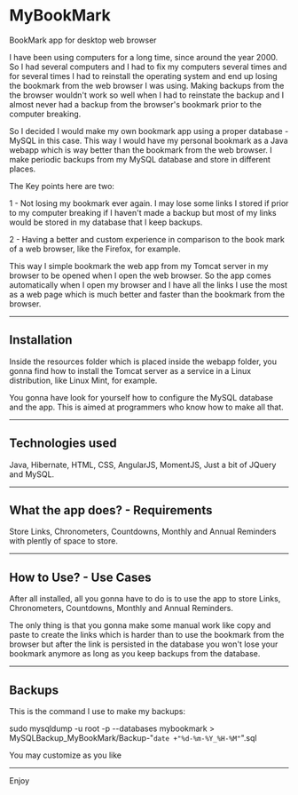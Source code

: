# MyBookMark
BookMark app for desktop web browser

I have been using computers for a long time, since around the year 2000. So I had several computers and I had to fix my computers several times and for several times I had to reinstall the operating system and end up losing the bookmark from the web browser I was using. Making backups from the the browser wouldn't work so well when I had to reinstate the backup and I almost never had a backup from the browser's bookmark prior to the computer breaking.

So I decided I would make my own bookmark app using a proper database - MySQL in this case. This way I would have my personal bookmark as a Java webapp which is way better than the bookmark from the web browser. I make periodic backups from my MySQL database and store in different places.

The Key points here are two:

1 - Not losing my bookmark ever again. I may lose some links I stored if prior to my computer breaking if I haven't made a backup but most of my links would be stored in my database that I keep backups.

2 - Having a better and custom experience in comparison to the book mark of a web browser, like the Firefox, for example.

This way I simple bookmark the web app from my Tomcat server in my browser to be opened when I open the web browser. So the app comes automatically when I open my browser and I have all the links I use the most as a web page which is much better and faster than the bookmark from the browser.

-------------------------------------
Installation
-------------------------------------

Inside the resources folder which is placed inside the webapp folder, you gonna find how to install the Tomcat server as a service in a Linux distribution, like Linux Mint, for example.

You gonna have look for yourself how to configure the MySQL database and the app. This is aimed at programmers who know how to make all that.

-------------------------------------
Technologies used
-------------------------------------

Java, Hibernate, HTML, CSS, AngularJS, MomentJS, Just a bit of JQuery and MySQL.

-------------------------------------
What the app does? - Requirements
-------------------------------------

Store Links, Chronometers, Countdowns, Monthly and Annual Reminders with plently of space to store.

-------------------------------------
How to Use? - Use Cases
-------------------------------------

After all installed, all you gonna have to do is to use the app to store Links, Chronometers, Countdowns, Monthly and Annual Reminders.

The only thing is that you gonna make some manual work like copy and paste to create the links which is harder than to use the bookmark from the browser but after the link is persisted in the database you won't lose your bookmark anymore as long as you keep backups from the database.

-------------------------------------
Backups
-------------------------------------

This is the command I use to make my backups:

sudo mysqldump -u root -p --databases mybookmark > MySQLBackup_MyBookMark/Backup-"`date +"%d-%m-%Y_%H-%M"`".sql

You may customize as you like

-------------------------------------

Enjoy
